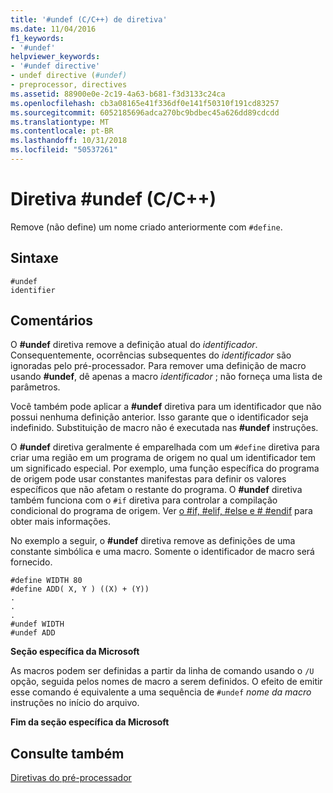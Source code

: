 ```yaml
---
title: '#undef (C/C++) de diretiva'
ms.date: 11/04/2016
f1_keywords:
- '#undef'
helpviewer_keywords:
- '#undef directive'
- undef directive (#undef)
- preprocessor, directives
ms.assetid: 88900e0e-2c19-4a63-b681-f3d3133c24ca
ms.openlocfilehash: cb3a08165e41f336df0e141f50310f191cd83257
ms.sourcegitcommit: 6052185696adca270bc9bdbec45a626dd89cdcdd
ms.translationtype: MT
ms.contentlocale: pt-BR
ms.lasthandoff: 10/31/2018
ms.locfileid: "50537261"
---
```

# <a name="undef-directive-cc"></a>Diretiva #undef (C/C++)
Remove (não define) um nome criado anteriormente com `#define`.

## <a name="syntax"></a>Sintaxe

```
#undef
identifier
```

## <a name="remarks"></a>Comentários

O **#undef** diretiva remove a definição atual do *identificador*. Consequentemente, ocorrências subsequentes do *identificador* são ignoradas pelo pré-processador. Para remover uma definição de macro usando **#undef**, dê apenas a macro *identificador* ; não forneça uma lista de parâmetros.

Você também pode aplicar a **#undef** diretiva para um identificador que não possui nenhuma definição anterior. Isso garante que o identificador seja indefinido. Substituição de macro não é executada nas **#undef** instruções.

O **#undef** diretiva geralmente é emparelhada com um `#define` diretiva para criar uma região em um programa de origem no qual um identificador tem um significado especial. Por exemplo, uma função específica do programa de origem pode usar constantes manifestas para definir os valores específicos que não afetam o restante do programa. O **#undef** diretiva também funciona com o `#if` diretiva para controlar a compilação condicional do programa de origem. Ver [o #if, #elif, #else e # #endif](../preprocessor/hash-if-hash-elif-hash-else-and-hash-endif-directives-c-cpp.md) para obter mais informações.

No exemplo a seguir, o **#undef** diretiva remove as definições de uma constante simbólica e uma macro. Somente o identificador de macro será fornecido.

```
#define WIDTH 80
#define ADD( X, Y ) ((X) + (Y))
.
.
.
#undef WIDTH
#undef ADD
```

**Seção específica da Microsoft**

As macros podem ser definidas a partir da linha de comando usando o `/U` opção, seguida pelos nomes de macro a serem definidos. O efeito de emitir esse comando é equivalente a uma sequência de `#undef` *nome da macro* instruções no início do arquivo.

**Fim da seção específica da Microsoft**

## <a name="see-also"></a>Consulte também

[Diretivas do pré-processador](../preprocessor/preprocessor-directives.md)